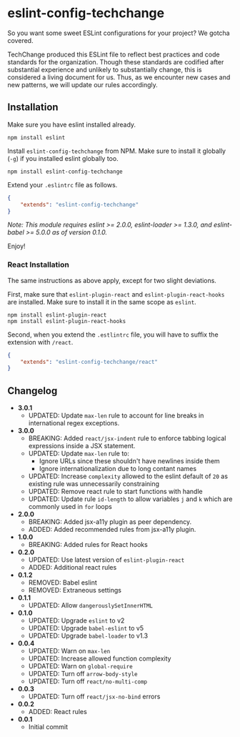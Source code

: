 eslint-config-techchange
========================

So you want some sweet ESLint configurations for your project? We gotcha covered.

TechChange produced this ESLint file to reflect best practices and code standards for the organization. Though these standards are codified after substantial experience and unlikely to substantially change, this is considered a living document for us. Thus, as we encounter new cases and new patterns, we will update our rules accordingly.

## Installation

Make sure you have eslint installed already.

`npm install eslint`

Install `eslint-config-techchange` from NPM. Make sure to install it globally (`-g`) if you installed eslint globally too.

`npm install eslint-config-techchange`

Extend your `.eslintrc` file as follows.
```json
{
	"extends": "eslint-config-techchange"
}
```

_Note: This module requires eslint >= 2.0.0, eslint-loader >= 1.3.0, and eslint-babel >= 5.0.0 as of version 0.1.0._

Enjoy!

### React Installation

The same instructions as above apply, except for two slight deviations.

First, make sure that `eslint-plugin-react` and `eslint-plugin-react-hooks` are installed. Make sure to install it in the same scope as `eslint`.

```
npm install eslint-plugin-react
npm install eslint-plugin-react-hooks
```

Second, when you extend the `.estlintrc` file, you will have to suffix the extension with `/react`.
```json
{
	"extends": "eslint-config-techchange/react"
}
```

## Changelog

- **3.0.1**
	- UPDATED: Update `max-len` rule to account for line breaks in international regex exceptions.
- **3.0.0**
	- BREAKING: Added `react/jsx-indent` rule to enforce tabbing logical expressions inside a JSX statement.
	- UPDATED: Update `max-len` rule to:
		- Ignore URLs since these shouldn't have newlines inside them
		- Ignore internationalization due to long contant names
	- UPDATED: Increase `complexity` allowed to the eslint default of `20` as existing rule was unnecessarily constraining
	- UPDATED: Remove react rule to start functions with handle
	- UPDATED: Update rule `id-length` to allow variables `j` and `k` which are commonly used in `for` loops
- **2.0.0**
	- BREAKING: Added jsx-a11y plugin as peer dependency.
	- ADDED: Added recommended rules from jsx-a11y plugin.
- **1.0.0**
	- BREAKING: Added rules for React hooks
- **0.2.0**
	- UPDATED: Use latest version of `eslint-plugin-react`
	- ADDED: Additional react rules
- **0.1.2**
	- REMOVED: Babel eslint
	- REMOVED: Extraneous settings
- **0.1.1**
	- UPDATED: Allow `dangerouslySetInnerHTML`
- **0.1.0**
	- UPDATED: Upgrade `eslint` to v2
	- UPDATED: Upgrade `babel-eslint` to v5
	- UPDATED: Upgrade `babel-loader` to v1.3
- **0.0.4**
	- UPDATED: Warn on `max-len`
	- UPDATED: Increase allowed function complexity
	- UPDATED: Warn on `global-require`
	- UPDATED: Turn off `arrow-body-style`
	- UPDATED: Turn off `react/no-multi-comp`
- **0.0.3**
	- UPDATED: Turn off `react/jsx-no-bind` errors
- **0.0.2**
	- ADDED: React rules
- **0.0.1**
	- Initial commit
